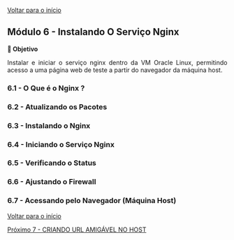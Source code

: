 [Voltar para o início](./README.md)

## Módulo 6 - Instalando O Serviço Nginx

**🎯 Objetivo**

<p align="justify">Instalar e iniciar o serviço nginx dentro da VM Oracle Linux, permitindo acesso a uma página web de teste a partir do navegador da máquina host.</p>

### 6.1 - O Que é o Nginx ?


### 6.2 - Atualizando os Pacotes


### 6.3 - Instalando o Nginx


### 6.4 - Iniciando o Serviço Nginx


### 6.5 - Verificando o Status


### 6.6 - Ajustando o Firewall


### 6.7 - Acessando pelo Navegador (Máquina Host)


[Voltar para o início](./README.md)

[Próximo 7 - CRIANDO URL AMIGÁVEL NO HOST](./modulo_7.md)
